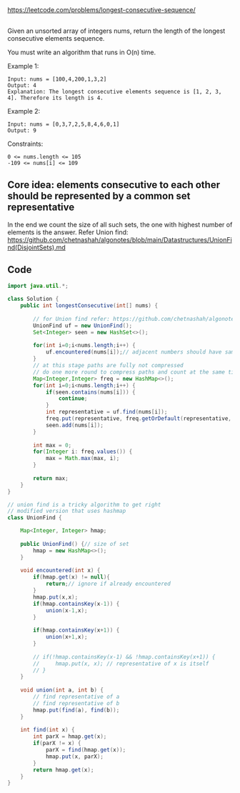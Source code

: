 

##

https://leetcode.com/problems/longest-consecutive-sequence/

##

Given an unsorted array of integers nums, return the length of the longest consecutive elements sequence.

You must write an algorithm that runs in O(n) time.

Example 1:
```
Input: nums = [100,4,200,1,3,2]
Output: 4
Explanation: The longest consecutive elements sequence is [1, 2, 3, 4]. Therefore its length is 4.
```
Example 2:
```
Input: nums = [0,3,7,2,5,8,4,6,0,1]
Output: 9
 ```

Constraints:
```
0 <= nums.length <= 105
-109 <= nums[i] <= 109
```

## Core idea: elements consecutive to each other should be represented by a common set representative

In the end we count the size of all such sets, the one with highest number of elements is the answer.
Refer Union find:
https://github.com/chetnashah/algonotes/blob/main/Datastructures/UnionFind(DisjointSets).md

## Code

```java
import java.util.*;

class Solution {
    public int longestConsecutive(int[] nums) {
    
        // for Union find refer: https://github.com/chetnashah/algonotes/blob/main/Datastructures/UnionFind(DisjointSets).md
        UnionFind uf = new UnionFind();
        Set<Integer> seen = new HashSet<>();
        
        for(int i=0;i<nums.length;i++) {
            uf.encountered(nums[i]);// adjacent numbers should have same representative 
        }
        // at this stage paths are fully not compressed
        // do one more round to compress paths and count at the same time
        Map<Integer,Integer> freq = new HashMap<>();
        for(int i=0;i<nums.length;i++) {
            if(seen.contains(nums[i])) {
                continue;
            }
            int representative = uf.find(nums[i]);
            freq.put(representative, freq.getOrDefault(representative, 0) + 1);
            seen.add(nums[i]);
        }
        
        int max = 0;
        for(Integer i: freq.values()) {
            max = Math.max(max, i);
        }
        
        return max;
    }
}

// union find is a tricky algorithm to get right
// modified version that uses hashmap
class UnionFind {

    Map<Integer, Integer> hmap;
    
    public UnionFind() {// size of set
        hmap = new HashMap<>();
    }
    
    void encountered(int x) {
        if(hmap.get(x) != null){
            return;// ignore if already encountered
        }
        hmap.put(x,x);
        if(hmap.containsKey(x-1)) {
            union(x-1,x);
        }
        
        if(hmap.containsKey(x+1)) {
            union(x+1,x);
        }
        
        // if(!hmap.containsKey(x-1) && !hmap.containsKey(x+1)) {
        //     hmap.put(x, x); // representative of x is itself
        // }
    }
    
    void union(int a, int b) {
        // find representative of a
        // find representative of b
        hmap.put(find(a), find(b));
    }
    
    int find(int x) {
        int parX = hmap.get(x);
        if(parX != x) {
            parX = find(hmap.get(x));
            hmap.put(x, parX);
        }
        return hmap.get(x);
    }
}
```